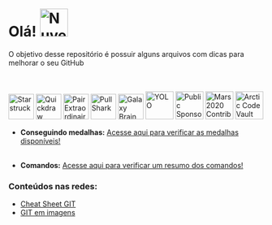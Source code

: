 # Olá! <img src="https://github.githubassets.com/images/modules/logos_page/GitHub-Mark.png" border="0" alt="Nuvem de conectividade" height="55" />
O objetivo desse repositório é possuir alguns arquivos com dicas para melhorar o seu GitHub




<br><br>
<img src="https://github.githubassets.com/images/modules/profile/achievements/starstruck-default.png" border="0" alt="Starstruck" height="50" />
<img src="https://github.githubassets.com/images/modules/profile/achievements/quickdraw-default.png" border="0" alt="Quickdraw" height="50" />
<img src="https://github.githubassets.com/images/modules/profile/achievements/pair-extraordinaire-default.png" border="0" alt="Pair Extraordinaire" height="50" />
<img src="https://github.githubassets.com/images/modules/profile/achievements/pull-shark-default.png" border="0" alt="Pull Shark" height="50" />
<img src="https://github.githubassets.com/images/modules/profile/achievements/galaxy-brain-default.png" border="0" alt="Galaxy Brain" height="50" />
<img src="https://github.githubassets.com/images/modules/profile/achievements/yolo-default.png" border="0" alt="YOLO" height="55" />
<img src="https://github.githubassets.com/images/modules/profile/achievements/public-sponsor-default.png" border="0" alt="Public Sponsor" height="55" />
<img src="https://github.githubassets.com/images/modules/profile/achievements/mars-2020-contributor-default.png" border="0" alt="Mars 2020 Contributor" height="55" />
<img src="https://github.githubassets.com/images/modules/profile/achievements/arctic-code-vault-contributor-default.png" border="0" alt="Arctic Code Vault Contributor" height="55" />
*  **Conseguindo medalhas:** [Acesse aqui para verificar as medalhas disponíveis!](https://github.com/engenheiracoelho/GitHub/blob/master/Medalhas_GitHub.md)
<br><br>

*  **Comandos:** [Acesse aqui para verificar um resumo dos comandos!](https://github.com/engenheiracoelho/GitHub/blob/master/Git.md)

### Conteúdos nas redes:

* [Cheat Sheet GIT](https://www.instagram.com/p/Cd_c7oJJ5N1/)
* [GIT em imagens](https://www.instagram.com/p/CfL7SGcutpQ/)
